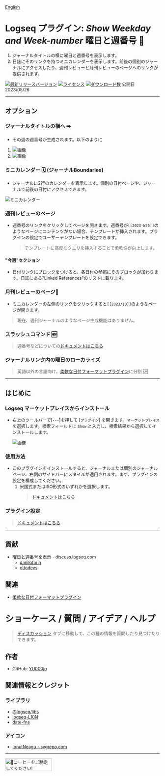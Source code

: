 [English](https://github.com/YU000jp/logseq-plugin-show-weekday-and-week-number)

# Logseq プラグイン: *Show Weekday and Week-number* 曜日と週番号 📆

1. ジャーナルタイトルの横に曜日と週番号を表示します。
1. 日誌にそのリンクを持つミニカレンダーを表示します。前後の個別のジャーナルにアクセスしたり、週刊レビューと月刊レビューのページへのリンクが提供されます。

[![最新リリースバージョン](https://img.shields.io/github/v/release/YU000jp/logseq-plugin-show-weekday-and-week-number)](https://github.com/YU000jp/logseq-plugin-show-weekday-and-week-number/releases)
[![ライセンス](https://img.shields.io/github/license/YU000jp/logseq-plugin-show-weekday-and-week-number?color=blue)](https://github.com/YU000jp/logseq-plugin-show-weekday-and-week-number/LICENSE)
[![ダウンロード数](https://img.shields.io/github/downloads/YU000jp/logseq-plugin-show-weekday-and-week-number/total.svg)](https://github.com/YU000jp/logseq-plugin-show-weekday-and-week-number/releases)
公開日 2023/05/26

---

## オプション

### ジャーナルタイトルの横へ ➡️

- その週の週番号が生成されます。以下のように

1. ![画像](https://github.com/YU000jp/logseq-plugin-show-weekday-and-week-number/assets/111847207/f47b8948-5e7a-4e16-a5ae-6966672742b1)
1. ![画像](https://github.com/YU000jp/logseq-plugin-show-weekday-and-week-number/assets/111847207/ee97c455-714e-45d2-9f9f-905798e298b4)

### ミニカレンダー 🗓️ (ジャーナルBoundaries)

- ジャーナルに2行のカレンダーを表示します。個別の日付ページや、ジャーナルで前後の日付にアクセスできます。

![ミニカレンダー](https://github.com/YU000jp/logseq-plugin-show-weekday-and-week-number/assets/111847207/3ffc5771-089f-43f5-83a5-01a01117670b)

### 週刊レビューのページ

- 週番号のリンクをクリックしてページを開きます。週番号が`[[2023-W25]]`のようなページにコンテンツがない場合、テンプレートが挿入されます。プラグインの設定でユーザーテンプレートを設定できます。
  > テンプレートに高度なクエリを挿入することで柔軟性が向上します。

#### "今週"セクション

- 日付リンクにブロックをつけると、各日付の参照にそのブロックが加わります。日誌にある"Linked References"のリストに載ります。

### 月刊レビューのページ🌛

- ミニカレンダーの左側のリンクをクリックすると`[[2023/10]]`のようなページが開きます。
> 現在、週刊ジャーナルのようなページ生成機能はありません。

### スラッシュコマンド 🆕

> 週番号などについての[ドキュメントはこちら](https://github.com/YU000jp/logseq-plugin-show-weekday-and-week-number/wiki/Slash-Command)

### ジャーナルリンク内の曜日のローカライズ

> 英語以外の言語向け。[柔軟な日付フォーマットプラグイン](https://github.com/YU000jp/logseq-plugin-flex-date-format)に分割 🆙

---

## はじめに

### Logseq マーケットプレイスからインストール

- 右上のツールバーで[`---`]を押して [`プラグイン`] を開きます。`マーケットプレイス` を選択します。検索フィールドに `Show` と入力し、検索結果から選択してインストールします。

   ![画像](https://github.com/YU000jp/logseq-plugin-show-weekday-and-week-number/assets/111847207/5c3a2b34-298b-4790-8e12-01d83e289794)

### 使用方法

- このプラグインをインストールすると、ジャーナルまたは個別のジャーナルページ、右側のサイドバーにスタイルが適用されます。まず、プラグインの設定を構成してください。
   1. 米国式またはISO形式のいずれかを選択します。
      > [ドキュメントはこちら](https://github.com/YU000jp/logseq-plugin-show-weekday-and-week-number/wiki/Week-number-format)

### プラグイン設定

> [ドキュメントはこちら](https://github.com/YU000jp/logseq-plugin-show-weekday-and-week-number/wiki/Plugin-Settings)

---

## 貢献

- [曜日と週番号を表示 - discuss.logseq.com](https://discuss.logseq.com/t/show-week-day-and-week-number/12685/18)
  - [danilofaria](https://discuss.logseq.com/u/danilofaria/)
  - [ottodevs](https://discuss.logseq.com/u/ottodevs/)

## 関連

- [柔軟な日付フォーマットプラグイン](https://github.com/YU000jp/logseq-plugin-flex-date-format)

# ショーケース / 質問 / アイデア / ヘルプ

> [ディスカッション](https://github.com/YU000jp/logseq-plugin-show-weekday-and-week-number/discussions) タブに移動して、この種の情報を質問したり見つけたりできます。

## 作者

- GitHub: [YU000jp](https://github.com/YU000jp)

## 関連情報とクレジット

### ライブラリ

- [@logseq/libs](https://logseq.github.io/plugins/)
- [logseq-L10N](https://github.com/sethyuan/logseq-l10n)
- [date-fns](https://date-fns.org/)

### アイコン

- [IonutNeagu - svgrepo.com](https://www.svgrepo.com/svg/490868/monday)

---

<a href="https://www.buymeacoffee.com/yu000japan" target="_blank"><img src="https://cdn.buymeacoffee.com/buttons/v2/default-violet.png" alt="🍌コーヒーをご馳走してください!" style="height: 42px;width: 152px"></a>
